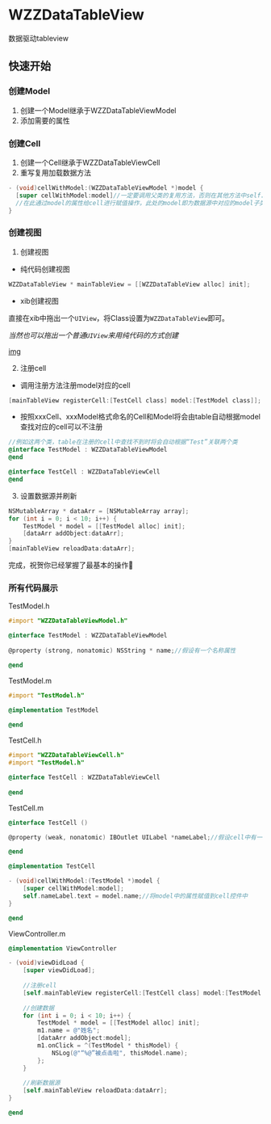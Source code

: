 # WZZDataTableView
数据驱动tableview



## 快速开始

### 创建Model

1. 创建一个Model继承于WZZDataTableViewModel
2. 添加需要的属性

### 创建Cell

1. 创建一个Cell继承于WZZDataTableViewCell
2. 重写复用加载数据方法

```objective-c
- (void)cellWithModel:(WZZDataTableViewModel *)model {
  [super cellWithModel:model]//一定要调用父类的复用方法，否则在其他方法中self.model将获取不到
  //在此通过model的属性给cell进行赋值操作，此处的model即为数据源中对应的model子类实例
}
```

### 创建视图

1. 创建视图

- 纯代码创建视图

```objective-c
WZZDataTableView * mainTableView = [[WZZDataTableView alloc] init];
```

- xib创建视图

直接在xib中拖出一个`UIView`，将Class设置为`WZZDataTableView`即可。

*当然也可以拖出一个普通`UIView`来用纯代码的方式创建*

[img](./image/img0.png)

2. 注册cell

* 调用注册方法注册model对应的cell

```objective-c
[mainTableView registerCell:[TestCell class] model:[TestModel class]];
```

* 按照xxxCell、xxxModel格式命名的Cell和Model将会由table自动根据model查找对应的cell可以不注册

```objective-c
//例如这两个类，table在注册的cell中查找不到时将会自动根据“Test”关联两个类
@interface TestModel : WZZDataTableViewModel
@end

@interface TestCell : WZZDataTableViewCell
@end
```

3. 设置数据源并刷新

```objective-c
NSMutableArray * dataArr = [NSMutableArray array];
for (int i = 0; i < 10; i++) {
    TestModel * model = [[TestModel alloc] init];
    [dataArr addObject:dataArr];
}
[mainTableView reloadData:dataArr];
```

完成，祝贺你已经掌握了最基本的操作🎉

### 所有代码展示

TestModel.h

```objective-c
#import "WZZDataTableViewModel.h"

@interface TestModel : WZZDataTableViewModel
  
@property (strong, nonatomic) NSString * name;//假设有一个名称属性

@end
```

TestModel.m

```objective-c
#import "TestModel.h"

@implementation TestModel
  
@end
```

TestCell.h

```objective-c
#import "WZZDataTableViewCell.h"
#import "TestModel.h"

@interface TestCell : WZZDataTableViewCell
  
@end
```

TestCell.m

```objective-c
@interface TestCell ()

@property (weak, nonatomic) IBOutlet UILabel *nameLabel;//假设cell中有一个名称label

@end

@implementation TestCell

- (void)cellWithModel:(TestModel *)model {
    [super cellWithModel:model];
    self.nameLabel.text = model.name;//将model中的属性赋值到cell控件中
}

@end
```

ViewController.m

```objective-c
@implementation ViewController

- (void)viewDidLoad {
    [super viewDidLoad];
    
  	//注册cell
    [self.mainTableView registerCell:[TestCell class] model:[TestModel class]];//此处如果遵循xxxCell、xxxModel格式创建类可以不需要注册
    
  	//创建数据
  	for (int i = 0; i < 10; i++) {
        TestModel * model = [[TestModel alloc] init];
        m1.name = @"姓名";
        [dataArr addObject:model];
        m1.onClick = ^(TestModel * thisModel) {
            NSLog(@"“%@”被点击啦", thisModel.name);
        };
    }
  
  	//刷新数据源
    [self.mainTableView reloadData:dataArr];
}

@end
```

